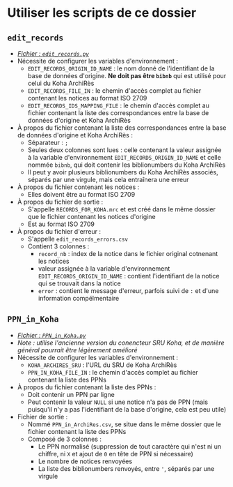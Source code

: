 # Utiliser les scripts de ce dossier

## `edit_records`

* _[Fichier : `edit_records.py`](./edit_records.py)_
* Nécessite de configurer les variables d'environnement :
  * `EDIT_RECORDS_ORIGIN_ID_NAME` : le nom donné de l'identifiant de la base de données d'origine. __Ne doit pas être `bibnb`__ qui est utilisé pour celui du Koha ArchiRès
  * `EDIT_RECORDS_FILE_IN` : le chemin d'accès complet au fichier contenant les notices au format ISO 2709
  * `EDIT_RECORDS_IDS_MAPPING_FILE` : le chemin d'accès complet au fichier contenant la liste des correspondances entre la base de données d'origine et Koha ArchiRès
* À propos du fichier contenant la liste des correspondances entre la base de données d'origine et Koha ArchiRès :
  * Séparateur : `;`
  * Seules deux colonnes sont lues : celle contenant la valeur assignée à la variable d'environnement `EDIT_RECORDS_ORIGIN_ID_NAME` et celle nommée `bibnb`, qui doit contenir les biblionumbers du Koha ArchiRès
  * Il peut y avoir plusieurs biblionumbers du Koha ArchiRès associés, séparés par une virgule, mais cela entraînera une erreur
* À propos du fichier contenant les notices :
  * Elles doivent être au format ISO 2709
* À propos du fichier de sortie :
  * S'appelle `RECORDS_FOR_KOHA.mrc` et est créé dans le même dossier que le fichier contenant les notices d'origine
  * Est au format ISO 2709
* À propos du fichier d'erreur :
  * S'appelle `edit_records_errors.csv`
  * Contient 3 colonnes :
    * `record_nb` : index de la notice dans le fichier original cotnenant les notices
    * valeur assignée à la variable d'environnement `EDIT_RECORDS_ORIGIN_ID_NAME` : contient l'identifiant de la notice qui se trouvait dans la notice
    * `error` : contient le message d'erreur, parfois suivi de `:` et d'une information compélmentaire

## `PPN_in_Koha`

* _[Fichier : `PPN_in_Koha.py`](./PPN_in_Koha.py)_
* _Note : utilise l'ancienne version du conencteur SRU Koha, et de manière général pourrait être légèrement amélioré_
* Nécessite de configurer les variables d'environnement :
  * `KOHA_ARCHIRES_SRU` : l'URL du SRU de Koha ArchiRès
  * `PPN_IN_KOHA_FILE_IN` : le chemin d'accès complet au fichier contenant la liste des PPNs
* À propos du fichier contenant la liste des PPNs :
  * Doit contenir un PPN par ligne
  * Peut contenir la valeur `NULL` si une notice n'a pas de PPN (mais puisqu'il n'y a pas l'identifiant de la base d'origine, cela est peu utile)
* Fichier de sortie :
  * Nommé `PPN_in_ArchiRes.csv`, se situe dans le même dossier que le fichier contenant la liste des PPNs
  * Composé de 3 colonnes :
    * Le PPN normalisé (suppression de tout caractère qui n'est ni un chiffre, ni `X` et ajout de `0` en tête de PPN si nécessaire)
    * Le nombre de notices renvoyées
    * La liste des biblionumbers renvoyés, entre `'`, séparés par une virgule